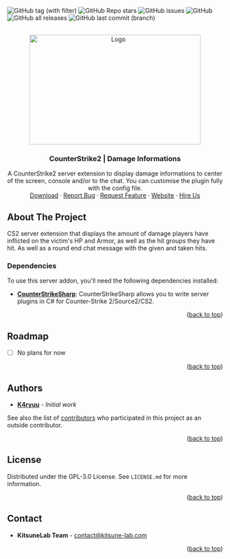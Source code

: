 <a name="readme-top"></a>

![GitHub tag (with filter)](https://img.shields.io/github/v/tag/KitsuneLab-Development/CS2_DamageInfo?style=for-the-badge&label=Version)
![GitHub Repo stars](https://img.shields.io/github/stars/KitsuneLab-Development/CS2_DamageInfo?style=for-the-badge)
![GitHub issues](https://img.shields.io/github/issues/KitsuneLab-Development/CS2_DamageInfo?style=for-the-badge)
![GitHub](https://img.shields.io/github/license/KitsuneLab-Development/CS2_DamageInfo?style=for-the-badge)
![GitHub all releases](https://img.shields.io/github/downloads/KitsuneLab-Development/CS2_DamageInfo/total?style=for-the-badge)
![GitHub last commit (branch)](https://img.shields.io/github/last-commit/KitsuneLab-Development/CS2_DamageInfo/dev?style=for-the-badge)

<!-- PROJECT LOGO -->
<br />
<div align="center">
  <a href="https://github.com/KitsuneLab-Development/CS2_DamageInfo">
    <img src="https://i.imgur.com/sej1ZzD.png" alt="Logo" width="400" height="256">
  </a>
  <h3 align="center">CounterStrike2 | Damage Informations</h3>
  <p align="center">
    A CounterStrike2 server extension to display damage informations to center of the screen, console and/or to the chat. You can customise the plugin fully with the config file.
    <br />
    <a href="https://github.com/KitsuneLab-Development/CS2_DamageInfo/releases">Download</a>
    ·
    <a href="https://github.com/KitsuneLab-Development/CS2_DamageInfo/issues/new?assignees=KitsuneLab-Development&labels=bug&template=bug_report.md&title=%5BBUG%5D">Report Bug</a>
    ·
    <a href="https://github.com/KitsuneLab-Development/CS2_DamageInfo/issues/new?assignees=KitsuneLab-Development&labels=enhancement&template=feature_request.md&title=%5BREQ%5D">Request Feature</a>
     ·
    <a href="https://kitsune-lab.com">Website</a>
     ·
    <a href="https://nests.kitsune-lab.com/tickets/create?department_id=2">Hire Us</a>
  </p>
</div>

<!-- ABOUT THE PROJECT -->

## About The Project

CS2 server extension that displays the amount of damage players have inflicted on the victim's HP and Armor, as well as the hit groups they have hit. As well as a round end chat message with the given and taken hits.

### Dependencies

To use this server addon, you'll need the following dependencies installed:

- [**CounterStrikeSharp**](https://github.com/roflmuffin/CounterStrikeSharp/releases): CounterStrikeSharp allows you to write server plugins in C# for Counter-Strike 2/Source2/CS2.

<p align="right">(<a href="#readme-top">back to top</a>)</p>

<!-- ROADMAP -->

## Roadmap

- [ ] No plans for now

<p align="right">(<a href="#readme-top">back to top</a>)</p>

<!-- AUTHORS -->

## Authors

- [**K4ryuu**](https://github.com/K4ryuu) - _Initial work_

See also the list of [contributors](https://github.com/KitsuneLab-Development/CS2_DamageInfo/graphs/contributors) who participated in this project as an outside contributor.

<p align="right">(<a href="#readme-top">back to top</a>)</p>

<!-- LICENSE -->

## License

Distributed under the GPL-3.0 License. See `LICENSE.md` for more information.

<p align="right">(<a href="#readme-top">back to top</a>)</p>

<!-- CONTACT -->

## Contact

- **KitsuneLab Team** - [contact@kitsune-lab.com](mailto:contact@kitsune-lab.com)

<p align="right">(<a href="#readme-top">back to top</a>)</p>
